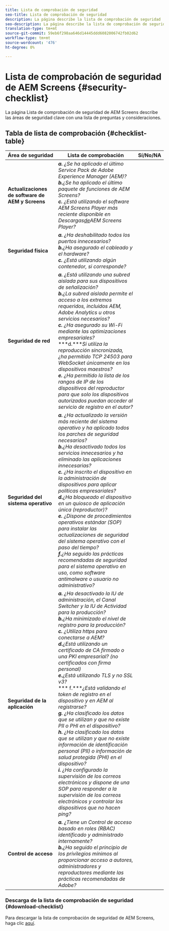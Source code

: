 ```yaml
---
title: Lista de comprobación de seguridad
seo-title: Lista de comprobación de seguridad
description: La página describe la lista de comprobación de seguridad
seo-description: La página describe la lista de comprobación de seguridad
translation-type: tm+mt
source-git-commit: 59eb6f298aa646d14445ddd6082006742fb02d62
workflow-type: tm+mt
source-wordcount: '476'
ht-degree: 0%

---
```



# Lista de comprobación de seguridad de AEM Screens  {#security-checklist}

La página Lista de comprobación de seguridad de AEM Screens describe las áreas de seguridad clave con una lista de preguntas y consideraciones.

## Tabla de lista de comprobación {#checklist-table}

| **Área de seguridad** | **Lista de comprobación** | **Sí/No/NA** |
|---|---|---|
| **Actualizaciones de software de AEM y Screens** | ***a.*** *¿Se ha aplicado el último Service Pack de Adobe Experience Manager (AEM)?* <br>***b.****¿Se ha aplicado el último paquete de funciones de AEM Screens?*<br>***c.*** *¿Está utilizando el software AEM Screens Player más reciente disponible en Descargas[de](https://download.macromedia.com/screens/)AEM Screens Player?* |
| **Seguridad física** | ***a.*** *¿Ha deshabilitado todos los puertos innecesarios?* <br>***b.****¿Ha asegurado el cableado y el hardware?*<br>***c.*** *¿Está utilizando algún contenedor, si corresponde?* |
| **Seguridad de red** | ***a.*** *¿Está utilizando una subred aislada para sus dispositivos de señalización?* <br>***b.****¿La subred aislada permite el acceso a los extremos requeridos, incluidos AEM, Adobe Analytics u otros servicios necesarios?*<br>***c.*** *¿Ha asegurado su Wi-Fi mediante las optimizaciones empresariales?* <br>***d.****Si utiliza la reproducción sincronizada, ¿ha permitido TCP 24503 para WebSocket únicamente en los dispositivos maestros?*<br>***e.*** *¿Ha permitido la lista de los rangos de IP de los dispositivos del reproductor para que solo los dispositivos autorizados puedan acceder al servicio de registro en el autor?* |
| **Seguridad del sistema operativo** | ***a.*** *¿Ha actualizado la versión más reciente del sistema operativo y ha aplicado todos los parches de seguridad necesarios?* <br>***b.****¿Ha desactivado todos los servicios innecesarios y ha eliminado las aplicaciones innecesarias?*<br>***c.*** *¿Ha inscrito el dispositivo en la administración de dispositivos para aplicar políticas empresariales?* <br>***d.****¿Ha bloqueado el dispositivo en un quiosco de aplicación única (reproductor)?*<br>***e.*** *¿Dispone de procedimientos operativos estándar (SOP) para instalar las actualizaciones de seguridad del sistema operativo con el paso del tiempo?*<br>***f.****¿Ha seguido las prácticas recomendadas de seguridad para el sistema operativo en uso, como software antimalware o usuario no administrativo?* |
| **Seguridad de la aplicación** | ***a.*** *¿Ha desactivado la IU de administración, el Canal Switcher y la IU de Actividad para la producción?* <br>***b.****¿Ha minimizado el nivel de registro para la producción?*<br>***c.*** *¿Utiliza https para conectarse a AEM?* <br>***d.****¿Está utilizando un certificado de CA firmado o una PKI empresarial? (no certificados con firma personal)*<br>***e.****¿Está utilizando TLS y no SSL v3?*<br>*** f.****¿Está validando el token de registro en el dispositivo y en AEM al registrarse?*<br> ***g.*** *¿Ha clasificado los datos que se utilizan y que no existe PII o PHI en el dispositivo?*<br> ***h.*** *¿Ha clasificado los datos que se utilizan y que no existe información de identificación personal (PII) o información de salud protegida (PHI) en el dispositivo?*<br> ***i.*** *¿Ha configurado la supervisión de los correos electrónicos y dispone de una SOP para responder a la supervisión de los correos electrónicos y controlar los dispositivos que no hacen ping?* |
| **Control de acceso** | ***a.*** *¿Tiene un Control de acceso basado en roles (RBAC) identificado y administrado internamente?* <br>***b.****¿Ha seguido el principio de los privilegios mínimos al proporcionar acceso a autores, administradores y reproductores mediante las prácticas recomendadas de Adobe?* |

### Descarga de la lista de comprobación de seguridad {#download-checklist}

Para descargar la lista de comprobación de seguridad de AEM Screens, haga clic [aquí](/help/user-guide/assets/Screens-Security-Checklist.pdf).



